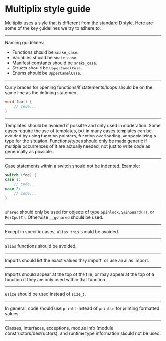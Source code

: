 # Multiplix style guide

Multiplix uses a style that is different from the standard D style. Here are
some of the key guidelines we try to adhere to:

---

Naming guidelines:

* Functions should be `snake_case`.
* Variables should be `snake_case`.
* Manifest constants should be `snake_case`.
* Structs should be `UpperCamelCase`.
* Enums should be `UpperCamelCase`.

---

Curly braces for opening functions/if statements/loops should be on the same
line as the defining statement.

```d
void foo() {
    // code...
}
```

---

Templates should be avoided if possible and only used in moderation. Some cases
require the use of templates, but in many cases templates can be avoided by
using function pointers, function overloading, or specializing a type for the
situation. Functions/types should only be made generic if multiple occurrences
of it are actually needed, not just to write code as generically as possible.

---

Case statements within a switch should not be indented. Example:

```d
switch (foo) {
case 1:
    // code...
case 2:
    // code...
}
```

---

`shared` should only be used for objects of type `Spinlock`, `SpinGuard(T)`,
or `PerCpu(T)`. Otherwise `__gshared` should be used.

---

Except in specific cases, `alias this` should be avoided.

---

`alias` functions should be avoided.

---

Imports should list the exact values they import, or use an alias import.

---

Imports should appear at the top of the file, or may appear at the top of a
function if they are only used within that function.

---

`usize` should be used instead of `size_t`.

---

In general, code should use `printf` instead of `println` for printing
formatted values.

---

Classes, interfaces, exceptions, module info (module constructors/destructors),
and runtime type information should not be used.
